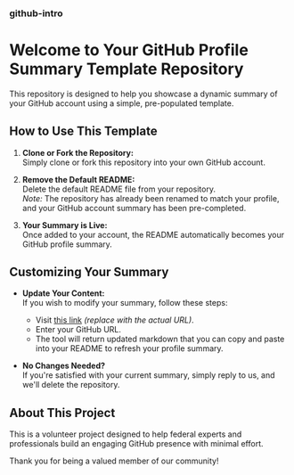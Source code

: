 ### github-intro

# Welcome to Your GitHub Profile Summary Template Repository

This repository is designed to help you showcase a dynamic summary of your GitHub account using a simple, pre-populated template.

## How to Use This Template

1. **Clone or Fork the Repository:**  
   Simply clone or fork this repository into your own GitHub account.

2. **Remove the Default README:**  
   Delete the default README file from your repository.  
   *Note:* The repository has already been renamed to match your profile, and your GitHub account summary has been pre-completed.

3. **Your Summary is Live:**  
   Once added to your account, the README automatically becomes your GitHub profile summary.

## Customizing Your Summary

- **Update Your Content:**  
  If you wish to modify your summary, follow these steps:
  - Visit [this link](https://example.com) *(replace with the actual URL)*.
  - Enter your GitHub URL.
  - The tool will return updated markdown that you can copy and paste into your README to refresh your profile summary.

- **No Changes Needed?**  
  If you're satisfied with your current summary, simply reply to us, and we'll delete the repository.

## About This Project

This is a volunteer project designed to help federal experts and professionals build an engaging GitHub presence with minimal effort.

Thank you for being a valued member of our community!
